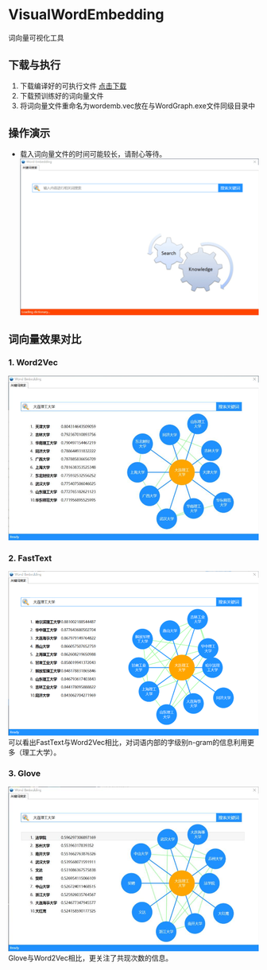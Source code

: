 # VisualWordEmbedding
词向量可视化工具

## 下载与执行
1. 下载编译好的可执行文件 [点击下载]()
2. 下载预训练好的词向量文件 
3. 将词向量文件重命名为wordemb.vec放在与WordGraph.exe文件同级目录中

## 操作演示
- 载入词向量文件的时间可能较长，请耐心等待。
![](images/demo.gif)

## 词向量效果对比
### 1. Word2Vec
![](images/word2vec.jpg)

### 2. FastText
![](images/fasttext.png)
可以看出FastText与Word2Vec相比，对词语内部的字级别n-gram的信息利用更多（理工大学）。

### 3. Glove
![](images/glove.jpg)
Glove与Word2Vec相比，更关注了共现次数的信息。
